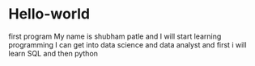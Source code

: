 # Hello-world
first program
My name is shubham patle
and I will start learning programming
I can get into data science and data analyst
and first i will learn SQL and then python
